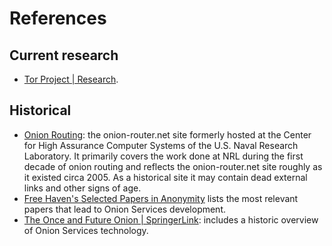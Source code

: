 # References

## Current research

* [Tor Project | Research](https://research.torproject.org/).

## Historical

* [Onion Routing](https://www.onion-router.net/): the onion-router.net site
  formerly hosted at the Center for High Assurance Computer Systems of the U.S.
  Naval Research Laboratory. It primarily covers the work done at NRL during
  the first decade of onion routing and reflects the onion-router.net site
  roughly as it existed circa 2005. As a historical site it may contain dead
  external links and other signs of age.
* [Free Haven's Selected Papers in Anonymity](https://www.freehaven.net/anonbib/)
  lists the most relevant papers that lead to Onion Services development.
* [The Once and Future Onion |
  SpringerLink](https://link.springer.com/chapter/10.1007/978-3-319-66402-6_3):
  includes a historic overview of Onion Services technology.
